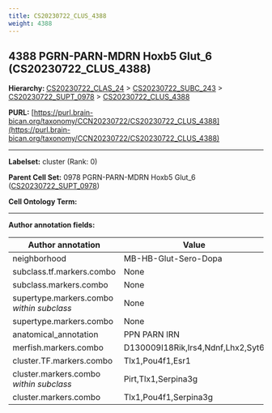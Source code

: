 ```yaml
---
title: CS20230722_CLUS_4388
weight: 4388
---
```

## 4388 PGRN-PARN-MDRN Hoxb5 Glut_6 (CS20230722_CLUS_4388)
<b>Hierarchy: </b>
[CS20230722_CLAS_24](../CS20230722_CLAS_24) >
[CS20230722_SUBC_243](../CS20230722_SUBC_243) >
[CS20230722_SUPT_0978](../CS20230722_SUPT_0978) >
[CS20230722_CLUS_4388](../CS20230722_CLUS_4388)

**PURL:** [https://purl.brain-bican.org/taxonomy/CCN20230722/CS20230722_CLUS_4388](https://purl.brain-bican.org/taxonomy/CCN20230722/CS20230722_CLUS_4388)

---


**Labelset:** cluster (Rank: 0)

**Parent Cell Set:** 0978 PGRN-PARN-MDRN Hoxb5 Glut_6 ([CS20230722_SUPT_0978](../CS20230722_SUPT_0978))



**Cell Ontology Term:** 

[MARKER GENES.]: #


---

[TRANSFERRED ANNOTATIONS.]: #


[AUTHOR ANNOTATION FIELDS.]: #


**Author annotation fields:**

| Author annotation | Value |
|-------------------|-------|
|neighborhood|MB-HB-Glut-Sero-Dopa|
|subclass.tf.markers.combo|None|
|subclass.markers.combo|None|
|supertype.markers.combo _within subclass_|None|
|supertype.markers.combo|None|
|anatomical_annotation|PPN PARN IRN|
|merfish.markers.combo|D130009I18Rik,Irs4,Ndnf,Lhx2,Syt6|
|cluster.TF.markers.combo|Tlx1,Pou4f1,Esr1|
|cluster.markers.combo _within subclass_|Pirt,Tlx1,Serpina3g|
|cluster.markers.combo|Tlx1,Pou4f1,Serpina3g|
